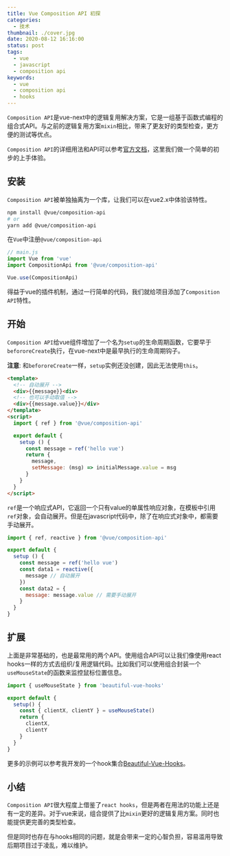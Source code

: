 ```yaml
---
title: Vue Composition API 初探
categories:
  - 技术
thumbnail: ./cover.jpg
date: 2020-08-12 16:16:00
status: post
tags:
  - vue
  - javascript
  - composition api
keywords:
  - vue
  - composition api
  - hooks
---
```


`Composition API`是vue-next中的逻辑复用解决方案，它是一组基于函数式编程的组合式API。与之前的逻辑复用方案`mixin`相比，带来了更友好的类型检查，更方便的测试等优点。
<!-- more -->

`Composition API`的详细用法和API可以参考[官方文档](https://composition-api.vuejs.org/)，这里我们做一个简单的初步的上手体验。

## 安装

`Composition API`被单独抽离为一个库，让我们可以在vue2.x中体验该特性。

```bash
npm install @vue/composition-api
# or
yarn add @vue/composition-api
```

在`Vue`中注册`@vue/composition-api`

```javascript
// main.js
import Vue from 'vue'
import CompositionApi from '@vue/composition-api'

Vue.use(CompositionApi)
```

得益于vue的插件机制，通过一行简单的代码，我们就给项目添加了`Composition API`特性。

## 开始

`Composition API`给vue组件增加了一个名为`setup`的生命周期函数，它要早于`befororeCreate`执行，在vue-next中是最早执行的生命周期钩子。

**注意**: 和`befororeCreate`一样，`setup`实例还没创建，因此无法使用`this`。

```html
<template>
  <!-- 自动展开 -->
  <div>{{message}}<div>
  <!-- 也可以手动取值 -->
  <div>{{message.value}}</div>
</template>
<script>
  import { ref } from '@vue/composition-api'

  export default {
    setup () {
      const message = ref('hello vue')
      return {
        message,
        setMessage: (msg) => initialMessage.value = msg
      }
    }
  }
</script>
```

`ref`是一个响应式API，它返回一个只有value的单属性响应对象，在模板中引用`ref`对象，会自动展开。但是在javascript代码中，除了在响应式对象中，都需要手动展开。

```javascript
import { ref, reactive } from '@vue/composition-api'

export default {
  setup () {
    const message = ref('hello vue')
    const data1 = reactive({
      message // 自动展开
    })
    const data2 = {
      message: message.value // 需要手动展开
    }
  }
}
```

## 扩展

上面是非常基础的，也是最常用的两个API。使用组合API可以让我们像使用react hooks一样的方式去组织/复用逻辑代码。比如我们可以使用组合封装一个`useMouseState`的函数来监控鼠标位置信息。

```javascript
import { useMouseState } from 'beautiful-vue-hooks'

export default {
  setup() {
    const { clientX, clientY } = useMouseState()
    return {
      clientX,
      clientY
    }
  }
}
```

更多的示例可以参考我开发的一个hook集合[Beautiful-Vue-Hooks](https://beautiful-vue-hooks.johnsonlee.site/)。

## 小结

`Composition API`很大程度上借鉴了`react hooks`，但是两者在用法的功能上还是有一定的差异。对于vue来说，组合提供了比`mixin`更好的逻辑复用方案。同时也能提供更完善的类型检查。

但是同时也存在与hooks相同的问题，就是会带来一定的心智负担，容易滥用导致后期项目过于凌乱，难以维护。
